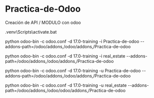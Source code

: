 # Practica-de-Odoo
Creación de API / MODULO con odoo

.venv\Scripts\activate.bat

python odoo-bin -c odoo.conf -d 17.0-training -i Practica-de-odoo --addons-path=/odoo/addons,/odoo/addons,/Practica-de-odoo

python odoo-bin -c odoo.conf -d 17.0-training -i real_estate --addons-path=/odoo/addons,/odoo/addons,/Practica-de-odoo

python odoo-bin -c odoo.conf -d 17.0-training -u Practica-de-odoo --addons-path=/odoo/addons,/odoo/addons,/Practica-de-odoo

python odoo-bin -c odoo.conf -d 17.0-training -u real_estate --addons-path=/odoo/addons,/odoo/odoo/addons,/Practica-de-odoo